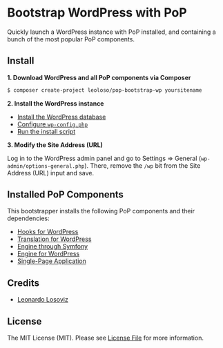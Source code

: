 # Bootstrap WordPress with PoP

Quickly launch a WordPress instance with PoP installed, and containing a bunch of the most popular PoP components.

## Install

**1. Download WordPress and all PoP components via Composer**

```bash
$ composer create-project leoloso/pop-bootstrap-wp yoursitename
```

**2. Install the WordPress instance**

- [Install the WordPress database](https://wordpress.org/support/article/how-to-install-wordpress/#step-2-create-the-database-and-a-user)
- [Configure `wp-config.php`](https://wordpress.org/support/article/how-to-install-wordpress/#step-3-set-up-wp-config-php)
- [Run the install script](https://wordpress.org/support/article/how-to-install-wordpress/#step-5-run-the-install-script)

**3. Modify the Site Address (URL)**

Log in to the WordPress admin panel and go to Settings => General (`wp-admin/options-general.php`). There, remove the `/wp` bit from the Site Address (URL) input and save.

## Installed PoP Components

This bootstrapper installs the following PoP components and their dependencies:

- [Hooks for WordPress](https://github.com/getpop/hooks-wp)
- [Translation for WordPress](https://github.com/getpop/translation-wp)
- [Engine through Symfony](https://github.com/getpop/engine-symfony)
- [Engine for WordPress](https://github.com/getpop/engine-wp)
- [Single-Page Application](https://github.com/getpop/spa)

## Credits

- [Leonardo Losoviz][link-author]

## License

The MIT License (MIT). Please see [License File](LICENSE.md) for more information.

[link-author]: https://github.com/leoloso
